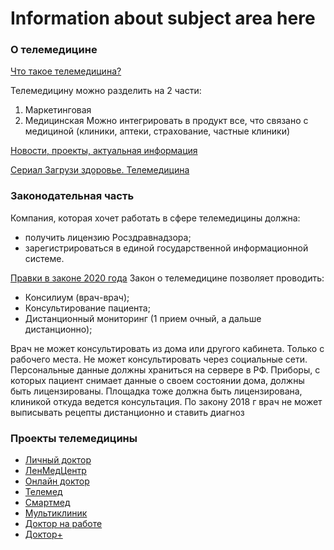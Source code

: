 # Information about subject area here
### **О телемедицине**
[Что такое телемедицина?](https://www.youtube.com/watch?v=xDnGvaCtSvY)

Телемедицину можно разделить на 2 части: 
1. Маркетинговая 
2. Медицинская 
Можно интегрировать в продукт все, что связано с медициной (клиники, аптеки, страхование, частные клиники)

[Новости, проекты, актуальная информация](http://zdrav.expert/index.php/%D0%A1%D1%82%D0%B0%D1%82%D1%8C%D1%8F:%D0%A2%D0%B5%D0%BB%D0%B5%D0%BC%D0%B5%D0%B4%D0%B8%D1%86%D0%B8%D0%BD%D0%B0_(%D1%80%D0%BE%D1%81%D1%81%D0%B8%D0%B9%D1%81%D0%BA%D0%B8%D0%B9_%D1%80%D1%8B%D0%BD%D0%BE%D0%BA)#.D0.A2.D0.B5.D0.BB.D0.B5.D0.BC.D0.B5.D0.B4.D0.B8.D1.86.D0.B8.D0.BD.D0.B0:_.D0.B1.D1.83.D0.B4.D1.83.D1.89.D0.B5.D0.B5_.D0.B7.D0.B4.D1.80.D0.B0.D0.B2.D0.BE.D0.BE.D1.85.D1.80.D0.B0.D0.BD.D0.B5.D0.BD.D0.B8.D1.8F)

[Сериал Загрузи здоровье. Телемедицина](https://www.youtube.com/watch?v=xDnGvaCtSvY&list=PLYBjT62YwlbkhUqwDfLLpr0v1v9rLYh4N)

### **Законодательная часть**
Компания, которая хочет работать в сфере телемедицины должна:
+ получить лицензию Росздравнадзора;
+ зарегистрироваться в единой государственной информационной системе.

[Правки в законе 2020 года](http://www.consultant.ru/document/cons_doc_LAW_121895/ccf02734a76e335943ae86f86b319d6035cca374/)
Закон о телемедицине позволяет проводить:
+ Консилиум (врач-врач);
+ Консультирование пациента;
+ Дистанционный мониторинг (1 прием очный, а дальше дистанционно);

Врач не может консультировать из дома или другого кабинета. Только с рабочего места. Не может консультировать через социальные сети. Персональные данные должны храниться на сервере в РФ.
Приборы, с которых пациент снимает данные о своем состоянии дома, должны быть лицензированы.
Площадка тоже должна быть лицензирована, клиникой откуда ведется консультация.
По закону 2018 г врач не может выписывать рецепты дистанционно и ставить диагноз

### **Проекты телемедицины**
+ [Личный доктор](https://lichnydoctor.ru/videokonsultacii_vracha)
+ [ЛенМедЦентр](https://lenmedcenter.ru/service/onlineskype/)
+ [Онлайн доктор](https://onlinedoctor.ru/doctors/)
+ [Телемед](https://dr-telemed.ru/)
+ [Смартмед](https://www.smartmed.pro/#/)
+ [Мультиклиник](https://multiclinic.ru/)
+ [Доктор на работе](https://www.doktornarabote.ru/)
+ [Доктор+](https://docplus.ru/)
